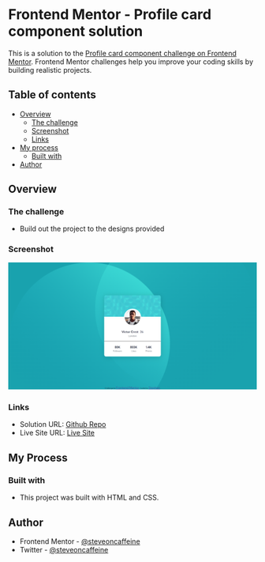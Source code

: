 # Frontend Mentor - Profile card component solution

This is a solution to the [Profile card component challenge on Frontend Mentor](https://www.frontendmentor.io/challenges/profile-card-component-cfArpWshJ). Frontend Mentor challenges help you improve your coding skills by building realistic projects. 

## Table of contents

- [Overview](#overview)
  - [The challenge](#the-challenge)
  - [Screenshot](#screenshot)
  - [Links](#links)
- [My process](#my-process)
  - [Built with](#built-with)
- [Author](#author)


## Overview

### The challenge

- Build out the project to the designs provided

### Screenshot

![Webpage Screenshot](./screenshot.png)

### Links

- Solution URL: [Github Repo](https://github.com/steveoncaffeine/profile-card-component)
- Live Site URL: [Live Site](https://steveoncaffeine.github.io/profile-card-component)

## My Process

### Built with

- This project was built with HTML and CSS.

## Author
- Frontend Mentor - [@steveoncaffeine](https://www.frontendmentor.io/profile/steveoncaffeine)
- Twitter - [@steveoncaffeine](https://www.twitter.com/steveoncaffeine)

